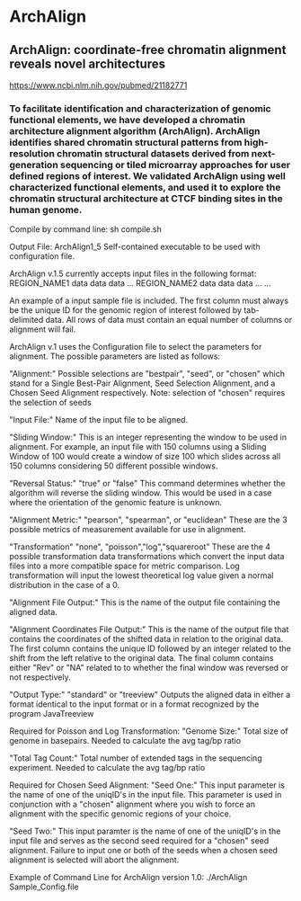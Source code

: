 # ArchAlign
## ArchAlign: coordinate-free chromatin alignment reveals novel architectures

https://www.ncbi.nlm.nih.gov/pubmed/21182771

### To facilitate identification and characterization of genomic functional elements, we have developed a chromatin architecture alignment algorithm (ArchAlign). ArchAlign identifies shared chromatin structural patterns from high-resolution chromatin structural datasets derived from next-generation sequencing or tiled microarray approaches for user defined regions of interest. We validated ArchAlign using well characterized functional elements, and used it to explore the chromatin structural architecture at CTCF binding sites in the human genome. 

Compile by command line:
sh compile.sh

Output File: ArchAlign1_5
Self-contained executable to be used with configuration file.

ArchAlign v.1.5 currently accepts input files in the following format:
REGION_NAME1	data	data	data	...
REGION_NAME2	data	data	data	...
...

An example of a input sample file is included. The first column must always be
the unique ID for the genomic region of interest followed by tab-delimited data.
All rows of data must contain an equal number of columns or alignment will fail.



ArchAlign v.1 uses the Configuration file to select the parameters for alignment.
The possible parameters are listed as follows:

"Alignment:"
Possible selections are "bestpair", "seed", or "chosen" which stand for a Single
Best-Pair Alignment, Seed Selection Alignment, and a Chosen Seed Alignment respectively.
Note: selection of "chosen" requires the selection of seeds

"Input File:"
Name of the input file to be aligned.

"Sliding Window:"
This is an integer representing the window to be used in alignment. For example,
an input file with 150 columns using a Sliding Window of 100 would create a window
of size 100 which slides across all 150 columns considering 50 different possible
windows.

"Reversal Status:"
"true" or "false" This command determines whether the algorithm will reverse the
sliding window. This would be used in a case where the orientation of the genomic
feature is unknown.

"Alignment Metric:"
"pearson", "spearman", or "euclidean" These are the 3 possible metrics of measurement
available for use in alignment.

"Transformation"
"none", "poisson","log","squareroot" These are the 4 possible transformation data transformations
which convert the input data files into a more compatible space for metric comparison. Log transformation
will input the lowest theoretical log value given a normal distribution in the case of a 0.

"Alignment File Output:"
This is the name of the output file containing the aligned data.

"Alignment Coordinates File Output:"
This is the name of the output file that contains the coordinates of the shifted data
in relation to the original data. The first column contains the unique ID followed by
an integer related to the shift from the left relative to the original data. The final
column contains either "Rev" or "NA" related to to whether the final window was reversed
or not respectively.

"Output Type:"
"standard" or "treeview" Outputs the aligned data in either a format identical to the input format or
in a format recognized by the program JavaTreeview

Required for Poisson and Log Transformation:
"Genome Size:"
Total size of genome in basepairs. Needed to calculate the avg tag/bp ratio

"Total Tag Count:"
Total number of extended tags in the sequencing experiment. Needed to calculate the avg tag/bp ratio

Required for Chosen Seed Alignment:
"Seed One:"
This input parameter is the name of one of the uniqID's in the input file. This parameter
is used in conjunction with a "chosen" alignment where you wish to force an alignment
with the specific genomic regions of your choice.

"Seed Two:"
This input paramter is the name of one of the uniqID's in the input file and serves as the
second seed required for a "chosen" seed alignment. Failure to input one or both of the seeds
when a chosen seed alignment is selected will abort the alignment.



Example of Command Line for ArchAlign version 1.0:
./ArchAlign Sample_Config.file
